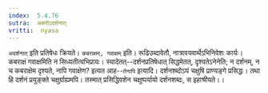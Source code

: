 ```yaml
---
index:  5.4.76
sutra:  अक्ष्णोऽदर्शनात्
vritti:  nyasa
---
```


`अदर्शनात्` इति प्रतिषेधः क्रियते। `कबराक्षम्, गवाक्षम्` इति। रूढिउब्दावेतौ, नात्रावयवार्थेऽभिनिवेशः कार्यः। कबराक्षं गवाक्षमिति न सिध्यतीत्यभिप्रायः। स्यादेतत्--दर्शनप्रतिषेधात् सिद्धमेतत्, दृश्यतेऽनेनेति; न दर्शनम्, न च कबराक्षेम दृश्यते, नापि गवाक्षेण? इत्यत आह--`तेनापि` इत्यादि। दर्शनश्ब्दोऽयं चक्षुषि प्राण्यङ्गे प्रसिद्धः। तथा हि दर्शनं प्रयुङ्क्ते चक्षुर्ग्राह्यमपि। तस्मात् प्रसिद्धिवशेन चक्षुष्पर्यायो दर्शनशब्दः, स इहाश्रीयते।।

